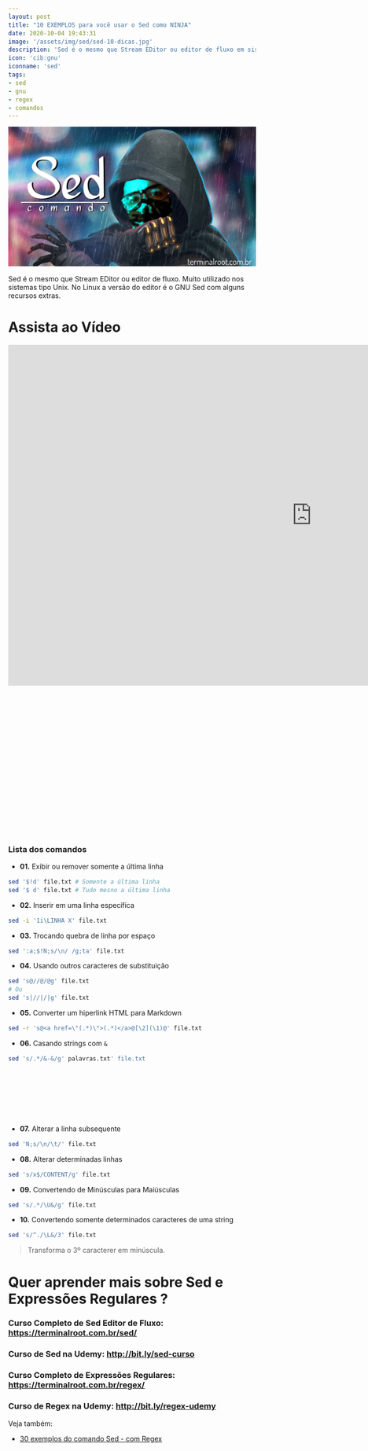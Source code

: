 ```yaml
---
layout: post
title: "10 EXEMPLOS para você usar o Sed como NINJA"
date: 2020-10-04 19:43:31
image: '/assets/img/sed/sed-10-dicas.jpg'
description: 'Sed é o mesmo que Stream EDitor ou editor de fluxo em sistemas tipo UNIX. No Linux a versão do editor é o GNU Sed com alguns recursos extras.'
icon: 'cib:gnu'
iconname: 'sed'
tags:
- sed
- gnu
- regex
- comandos
---
```


![10 EXEMPLOS para você usar o Sed como NINJA](/assets/img/sed/sed-10-dicas.jpg)

Sed é o mesmo que Stream EDitor ou editor de fluxo. Muito utilizado nos sistemas tipo Unix. No Linux a versão do editor é o GNU Sed com alguns recursos extras.

# Assista ao Vídeo

<iframe width="1234" height="694" src="https://www.youtube.com/embed/vduHKQRPwEQ" frameborder="0" allow="accelerometer; autoplay; encrypted-media; gyroscope; picture-in-picture" allowfullscreen></iframe> 

<!-- QUADRADO -->
<script async src="//pagead2.googlesyndication.com/pagead/js/adsbygoogle.js"></script>
<ins class="adsbygoogle"
style="display:inline-block;width:336px;height:280px"
data-ad-client="ca-pub-2838251107855362"
data-ad-slot="5351066970"></ins>
<script>
(adsbygoogle = window.adsbygoogle || []).push({});
</script>

### Lista dos comandos
+ **01.** Exibir ou remover somente a última linha
```sh
sed '$!d' file.txt # Somente a última linha
sed '$ d' file.txt # Tudo mesno a última linha
```
+ **02.** Inserir em uma linha específica
```sh
sed -i '1i\LINHA X' file.txt
```
+ **03.** Trocando quebra de linha por espaço
```sh
sed ':a;$!N;s/\n/ /g;ta' file.txt
```
+ **04.** Usando outros caracteres de substituição
```sh
sed 's@//@/@g' file.txt
# Ou
sed 's|//|/|g' file.txt
```
+ **05.** Converter um hiperlink HTML para Markdown
```sh
sed -r 's@<a href=\"(.*)\">(.*)</a>@[\2](\1)@' file.txt
```
+ **06.** Casando strings com `&`
```sh
sed 's/.*/&-&/g' palavras.txt' file.txt
```

<!-- MINI ANÚNCIO -->
<script async src="//pagead2.googlesyndication.com/pagead/js/adsbygoogle.js"></script>
<!-- Games Root -->
<ins class="adsbygoogle"
style="display:inline-block;width:730px;height:95px"
data-ad-client="ca-pub-2838251107855362"
data-ad-slot="5351066970"></ins>
<script>
(adsbygoogle = window.adsbygoogle || []).push({});
</script>


+ **07.** Alterar a linha subsequente
```sh
sed 'N;s/\n/\t/' file.txt
```
+ **08.** Alterar determinadas linhas
```sh
sed 's/x$/CONTENT/g' file.txt
```
+ **09.** Convertendo de Minúsculas para Maiúsculas
```sh
sed 's/.*/\U&/g' file.txt
```
+ **10.** Convertendo somente determinados caracteres de uma string
```sh
sed 's/^./\L&/3' file.txt
```
> Transforma o 3º caracterer em minúscula.

# Quer aprender mais sobre Sed e Expressões Regulares ?
### Curso Completo de Sed Editor de Fluxo: <https://terminalroot.com.br/sed/>
### Curso de Sed na Udemy: <http://bit.ly/sed-curso>
### Curso Completo de Expressões Regulares: <https://terminalroot.com.br/regex/>
### Curso de Regex na Udemy: <http://bit.ly/regex-udemy>

Veja também:
+ [30 exemplos do comando Sed - com Regex](https://terminalroot.com.br/2015/07/30-exemplos-do-comando-sed-com-regex.html)


